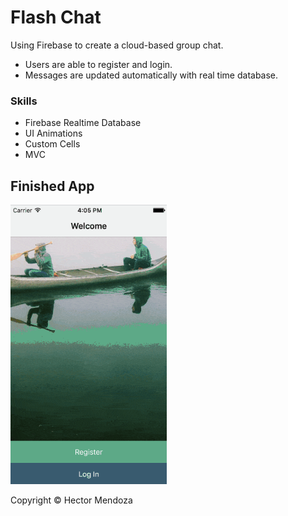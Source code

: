 # Flash Chat
Using Firebase to create a cloud-based group chat.

- Users are able to register and login.
- Messages are updated automatically with real time database.

### Skills
* Firebase Realtime Database
* UI Animations
* Custom Cells
* MVC

## Finished App
<img src="flashchat.gif" width="250">

Copyright © Hector Mendoza
